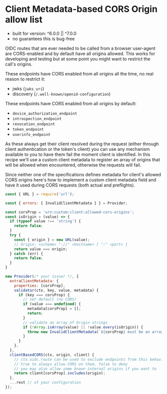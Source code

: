 # Client Metadata-based CORS Origin allow list

- built for version: ^6.0.0 || ^7.0.0
- no guarantees this is bug-free

OIDC routes that are ever needed to be called from a browser user-agent are CORS-enabled and by
default have all origins allowed. This works for developing and testing but at some point you
might want to restrict the call's origins.

These endpoints have CORS enabled from all origins all the time, no real reason to restrict it:

- jwks (`jwks_uri`)
- discovery (`/.well-known/openid-configuration`)

These endpoints have CORS enabled from all origins by default:

- `device_authorization_endpoint`
- `introspection_endpoint`
- `revocation_endpoint`
- `token_endpoint`
- `userinfo_endpoint`

As these always get their client resolved during the request (either through client authentication
or the token's client) you can use any mechanism available to you to have them fail the moment
client is identified. In this recipe we'll use a custom client metadata to register an array of
origins that will be allowed when  encountered, otherwise the requests will fail.

Since neither one of the specifications defines metadata for client's allowed CORS origins here's
how to implement a custom client metadata field and have it used during CORS requests (both actual
and preflights).

```js
const { URL } = require('url');

const { errors: { InvalidClientMetadata } } = Provider;

const corsProp = 'urn:custom:client:allowed-cors-origins';
const isOrigin = (value) => {
  if (typeof value !== 'string') {
    return false;
  }
  try {
    const { origin } = new URL(value);
    // Origin: <scheme> "://" <hostname> [ ":" <port> ]
    return value === origin;
  } catch (err) {
    return false;
  }
}

new Provider(/* your issuer */, {
  extraClientMetadata: {
    properties: [corsProp],
    validator(ctx, key, value, metadata) {
      if (key === corsProp) {
        // set default (no CORS)
        if (value === undefined) {
          metadata[corsProp] = [];
          return;
        }
        // validate an array of Origin strings
        if (!Array.isArray(value) || !value.every(isOrigin)) {
          throw new InvalidClientMetadata(`${corsProp} must be an array of origins`);
        }
      }
    },
  },
  clientBasedCORS(ctx, origin, client) {
    // ctx.oidc.route can be used to exclude endpoints from this behaviour, in that case just return
    // true to always allow CORS on them, false to deny
    // you may also allow some known internal origins if you want to
    return client[corsProp].includes(origin);
  },
  ...rest // of your configuration
});
```
